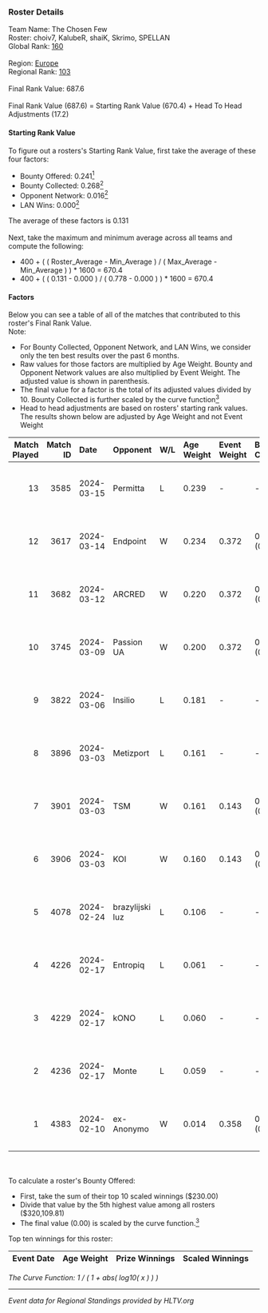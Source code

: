 ### Roster Details<br />
Team Name: The Chosen Few<br />
Roster: choiv7, KalubeR, shaiK, Skrimo, SPELLAN<br />
Global Rank: [160](../standings_global.md)<br />
<br />
Region: [Europe]( ../standings_europe.md)<br />
Regional Rank: [103]( ../standings_europe.md)<br />
<br />
Final Rank Value:  687.6<br />
<br />
Final Rank Value (687.6) = Starting Rank Value (670.4) + Head To Head Adjustments (17.2)<br />

#### Starting Rank Value<br />
To figure out a rosters's Starting Rank Value, first take the average of these four factors:<br />
- Bounty Offered: 0.241[<sup>1</sup>](#table2)
- Bounty Collected: 0.268[<sup>2</sup>](#table1)
- Opponent Network: 0.016[<sup>2</sup>](#table1)
- LAN Wins: 0.000[<sup>2</sup>](#table1)

The average of these factors is 0.131<br />
<br />
Next, take the maximum and minimum average across all teams and compute the following:<br />
- 400 + ( ( Roster_Average - Min_Average ) / ( Max_Average - Min_Average ) ) * 1600 = 670.4
- 400 + ( ( 0.131 - 0.000 ) / ( 0.778 - 0.000 ) ) * 1600 = 670.4


#### Factors<br />
Below you can see a table of all of the matches that contributed to this roster's Final Rank Value.<br />
Note:<br />

- For Bounty Collected, Opponent Network, and LAN Wins, we consider only the ten best results over the past 6 months.
- Raw values for those factors are multiplied by Age Weight. Bounty and Opponent Network values are also multiplied by Event Weight. The adjusted value is shown in parenthesis.
- The final value for a factor is the total of its adjusted values divided by 10. Bounty Collected is further scaled by the curve function[<sup>3</sup>](#curveFunction)
- Head to head adjustments are based on rosters' starting rank values. The results shown below are adjusted by Age Weight and not Event Weight
<span id="table1"></span><br />


| Match Played | Match ID | Date       | Opponent        | W/L | Age Weight | Event Weight | Bounty Collected | Opponent Network | LAN Wins  | H2H Adj. | Roster                                  |
| -: | -: | :- | :- | :- | :- | :- | :- | :- | :- | -: | :- |
|           13 |     3585 | 2024-03-15 | Permitta        | L   | 0.239      | -            | -                | -                | -         |    -1.15 | choiv7, KalubeR, shaiK, Skrimo, SPELLAN |
|           12 |     3617 | 2024-03-14 | Endpoint        | W   | 0.234      | 0.372        | 0.012 (0.001)    | 0.540 (0.047)    | 0 (0.000) |     5.59 | choiv7, KalubeR, shaiK, Skrimo, SPELLAN |
|           11 |     3682 | 2024-03-12 | ARCRED          | W   | 0.220      | 0.372        | 0.041 (0.003)    | 0.369 (0.030)    | 0 (0.000) |     5.44 | choiv7, KalubeR, shaiK, Skrimo, SPELLAN |
|           10 |     3745 | 2024-03-09 | Passion UA      | W   | 0.200      | 0.372        | 0.173 (0.013)    | 1.000 (0.074)    | 0 (0.000) |     5.74 | choiv7, KalubeR, shaiK, Skrimo, SPELLAN |
|            9 |     3822 | 2024-03-06 | Insilio         | L   | 0.181      | -            | -                | -                | -         |    -1.27 | choiv7, KalubeR, shaiK, Skrimo, SPELLAN |
|            8 |     3896 | 2024-03-03 | Metizport       | L   | 0.161      | -            | -                | -                | -         |    -1.08 | choiv7, KalubeR, shaiK, Skrimo, SPELLAN |
|            7 |     3901 | 2024-03-03 | TSM             | W   | 0.161      | 0.143        | 0.005 (0.000)    | 0.043 (0.001)    | 0 (0.000) |     2.54 | choiv7, KalubeR, shaiK, Skrimo, SPELLAN |
|            6 |     3906 | 2024-03-03 | KOI             | W   | 0.160      | 0.143        | 0.058 (0.001)    | 0.356 (0.008)    | 0 (0.000) |     4.60 | choiv7, KalubeR, shaiK, Skrimo, SPELLAN |
|            5 |     4078 | 2024-02-24 | brazylijski luz | L   | 0.106      | -            | -                | -                | -         |    -1.10 | choiv7, KalubeR, shaiK, Skrimo, SPELLAN |
|            4 |     4226 | 2024-02-17 | Entropiq        | L   | 0.061      | -            | -                | -                | -         |    -1.28 | choiv7, KalubeR, shaiK, Skrimo, SPELLAN |
|            3 |     4229 | 2024-02-17 | kONO            | L   | 0.060      | -            | -                | -                | -         |    -0.59 | choiv7, KalubeR, shaiK, Skrimo, SPELLAN |
|            2 |     4236 | 2024-02-17 | Monte           | L   | 0.059      | -            | -                | -                | -         |    -0.27 | choiv7, KalubeR, shaiK, Skrimo, SPELLAN |
|            1 |     4383 | 2024-02-10 | ex-Anonymo      | W   | 0.014      | 0.358        | 0.000 (0.000)    | 0.000 (0.000)    | 0 (0.000) |     0.08 | choiv7, KalubeR, shaiK, Skrimo, SPELLAN |

<br />
<span id="table2"></span><br />
To calculate a roster's Bounty Offered:<br />

- First, take the sum of their top 10 scaled winnings ($230.00)
- Divide that value by the 5th highest value among all rosters ($320,109.81)
- The final value (0.00) is scaled by the curve function.[<sup>3</sup>](#curveFunction)

Top ten winnings for this roster:<br />

| Event Date | Age Weight | Prize Winnings | Scaled Winnings |
| :- | -: | :- | :- |


<span id="curveFunction"></span>_The Curve Function: 1 / ( 1 + abs( log10( x ) ) )_<br />

---
_Event data for Regional Standings provided by HLTV.org_<br />
